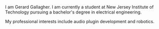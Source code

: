 I am Gerard Gallagher. I am currently a student at New Jersey Institute of Technology pursuing a bachelor's degree in electrical engineering.

My professional interests include audio plugin development and robotics. 

<!---
gg232/gg232 is a ✨ special ✨ repository because its `README.md` (this file) appears on your GitHub profile.
You can click the Preview link to take a look at your changes.
--->

